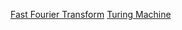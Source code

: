 [Fast Fourier Transform](https://www.youtube.com/watch?v=h7apO7q16V0)
[Turing Machine](https://www.youtube.com/playlist?list=PLUbapHgKkROmeWBKu1Dajo0REOB-MVBlU)
